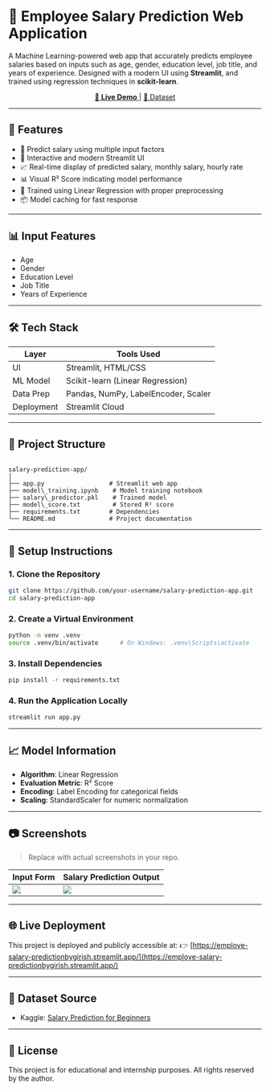# 💼 Employee Salary Prediction Web Application

A Machine Learning-powered web app that accurately predicts employee salaries based on inputs such as age, gender, education level, job title, and years of experience. Designed with a modern UI using **Streamlit**, and trained using regression techniques in **scikit-learn**.

<p align="center">
  <a href="https://employe-salary-predictionbygirish.streamlit.app/" target="_blank">
    🔗 <strong>Live Demo</strong>
  </a> |
  <a href="https://www.kaggle.com/datasets/rkiattisak/salaly-prediction-for-beginer/data" target="_blank">
    📂 Dataset
  </a>
</p>

---

## 🚀 Features

- 🔢 Predict salary using multiple input factors
- 🎨 Interactive and modern Streamlit UI
- 📈 Real-time display of predicted salary, monthly salary, hourly rate
- 📊 Visual R² Score indicating model performance
- 🧠 Trained using Linear Regression with proper preprocessing
- 📦 Model caching for fast response

---

## 📊 Input Features

- Age
- Gender
- Education Level
- Job Title
- Years of Experience

---

## 🛠 Tech Stack

| Layer       | Tools Used                        |
|-------------|-----------------------------------|
| UI          | Streamlit, HTML/CSS               |
| ML Model    | Scikit-learn (Linear Regression)  |
| Data Prep   | Pandas, NumPy, LabelEncoder, Scaler |
| Deployment  | Streamlit Cloud                   |

---

## 📁 Project Structure

```

salary-prediction-app/
│
├── app.py                  # Streamlit web app
├── model\_training.ipynb    # Model training notebook
├── salary\_predictor.pkl    # Trained model
├── model\_score.txt         # Stored R² score
├── requirements.txt        # Dependencies
└── README.md               # Project documentation

````

---

## 🔧 Setup Instructions

### 1. Clone the Repository
```bash
git clone https://github.com/your-username/salary-prediction-app.git
cd salary-prediction-app
````

### 2. Create a Virtual Environment

```bash
python -m venv .venv
source .venv/bin/activate      # On Windows: .venv\Scripts\activate
```

### 3. Install Dependencies

```bash
pip install -r requirements.txt
```

### 4. Run the Application Locally

```bash
streamlit run app.py
```

---

## 📈 Model Information

* **Algorithm**: Linear Regression
* **Evaluation Metric**: R² Score
* **Encoding**: Label Encoding for categorical fields
* **Scaling**: StandardScaler for numeric normalization

---

## 📷 Screenshots

> Replace with actual screenshots in your repo.

| Input Form                               | Salary Prediction Output                 |
| ---------------------------------------- | ---------------------------------------- |
| ![](https://private-user-images.githubusercontent.com/187031858/467276419-bfe61990-5cdf-4dc5-91dd-c6f0b14d65d8.png?jwt=eyJhbGciOiJIUzI1NiIsInR5cCI6IkpXVCJ9.eyJpc3MiOiJnaXRodWIuY29tIiwiYXVkIjoicmF3LmdpdGh1YnVzZXJjb250ZW50LmNvbSIsImtleSI6ImtleTUiLCJleHAiOjE3NTI3MTE2NzgsIm5iZiI6MTc1MjcxMTM3OCwicGF0aCI6Ii8xODcwMzE4NTgvNDY3Mjc2NDE5LWJmZTYxOTkwLTVjZGYtNGRjNS05MWRkLWM2ZjBiMTRkNjVkOC5wbmc_WC1BbXotQWxnb3JpdGhtPUFXUzQtSE1BQy1TSEEyNTYmWC1BbXotQ3JlZGVudGlhbD1BS0lBVkNPRFlMU0E1M1BRSzRaQSUyRjIwMjUwNzE3JTJGdXMtZWFzdC0xJTJGczMlMkZhd3M0X3JlcXVlc3QmWC1BbXotRGF0ZT0yMDI1MDcxN1QwMDE2MThaJlgtQW16LUV4cGlyZXM9MzAwJlgtQW16LVNpZ25hdHVyZT02NGRiZDIwZmNiMGVlNWMwZDY5MjNiYjE0N2FmNDQ4OTU2NTU1MjczYzdhMTU0NzQ2NTJkYmY5NWQyNzkzZjNiJlgtQW16LVNpZ25lZEhlYWRlcnM9aG9zdCJ9.vNq-SE4PSITOW7kF6HpKHIet3Xxb4-gmfIfbZC76ufY) | ![](https://private-user-images.githubusercontent.com/187031858/467276420-7031d833-9ae8-4789-99e8-5f38280a643b.png?jwt=eyJhbGciOiJIUzI1NiIsInR5cCI6IkpXVCJ9.eyJpc3MiOiJnaXRodWIuY29tIiwiYXVkIjoicmF3LmdpdGh1YnVzZXJjb250ZW50LmNvbSIsImtleSI6ImtleTUiLCJleHAiOjE3NTI3MTE2NzgsIm5iZiI6MTc1MjcxMTM3OCwicGF0aCI6Ii8xODcwMzE4NTgvNDY3Mjc2NDIwLTcwMzFkODMzLTlhZTgtNDc4OS05OWU4LTVmMzgyODBhNjQzYi5wbmc_WC1BbXotQWxnb3JpdGhtPUFXUzQtSE1BQy1TSEEyNTYmWC1BbXotQ3JlZGVudGlhbD1BS0lBVkNPRFlMU0E1M1BRSzRaQSUyRjIwMjUwNzE3JTJGdXMtZWFzdC0xJTJGczMlMkZhd3M0X3JlcXVlc3QmWC1BbXotRGF0ZT0yMDI1MDcxN1QwMDE2MThaJlgtQW16LUV4cGlyZXM9MzAwJlgtQW16LVNpZ25hdHVyZT0yNmFlMWQ2MjJhNTM5NWQyOTMwYTkwNjEyYTM0MjY2N2ZlYzFhMWZkYTI5ZjFkY2IzZTlmZWE3ZDYxMTk0ODM5JlgtQW16LVNpZ25lZEhlYWRlcnM9aG9zdCJ9.Fi91Bb8YJVsKljvG4hmSnKDeaCz_BXFNA8Zdeg-zM5Q) |

---

## 🌐 Live Deployment

This project is deployed and publicly accessible at:
👉 [https://employe-salary-predictionbygirish.streamlit.app/](https://employe-salary-predictionbygirish.streamlit.app/)

---

## 📄 Dataset Source

* Kaggle: [Salary Prediction for Beginners](https://www.kaggle.com/datasets/rkiattisak/salaly-prediction-for-beginer/data)

---

## 📌 License

This project is for educational and internship purposes. All rights reserved by the author.

```
